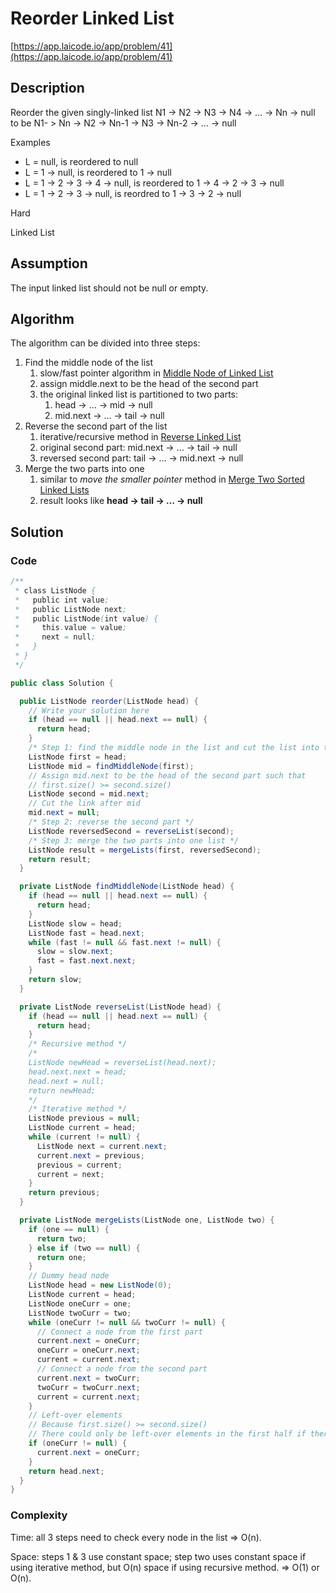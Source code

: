 <!----- Conversion time: 0.732 seconds.


Using this Markdown file:

1. Cut and paste this output into your source file.
2. See the notes and action items below regarding this conversion run.
3. Check the rendered output (headings, lists, code blocks, tables) for proper
   formatting and use a linkchecker before you publish this page.

Conversion notes:

* GD2md-html version 1.0β13
* Tue Jan 15 2019 19:58:27 GMT-0800 (PST)
* Source doc: https://docs.google.com/open?id=1Ys6WATXiRy9Ni2eTrTCCJ5m7UMIWvXkWzDyIaECQ91Q
----->

# Reorder Linked List

[https://app.laicode.io/app/problem/41](https://app.laicode.io/app/problem/41)

## Description

Reorder the given singly-linked list N1 -> N2 -> N3 -> N4 -> … -> Nn -> null to be N1- > Nn -> N2 -> Nn-1 -> N3 -> Nn-2 -> … -> null

Examples

- L = null, is reordered to null
- L = 1 -> null, is reordered to 1 -> null
- L = 1 -> 2 -> 3 -> 4 -> null, is reordered to 1 -> 4 -> 2 -> 3 -> null
- L = 1 -> 2 -> 3 -> null, is reordred to 1 -> 3 -> 2 -> null

Hard

Linked List

## Assumption

The input linked list should not be null or empty.

## Algorithm

The algorithm can be divided into three steps:

1.  Find the middle node of the list
    1.  slow/fast pointer algorithm in [Middle Node of Linked List](../../Easy/MiddleNodeOfLinkedList)
    1.  assign middle.next to be the head of the second part
    1.  the original linked list is partitioned to two parts:
        1.  head → … → mid → null
        1.  mid.next → … → tail → null
1.  Reverse the second part of the list
    1.  iterative/recursive method in [Reverse Linked List](../../Easy/ReverseLinkedList)
    1.  original second part: mid.next → … → tail → null
    1.  reversed second part: tail → … → mid.next → null
1.  Merge the two parts into one
    1.  similar to _move the smaller pointer_ method in [Merge Two Sorted Linked Lists](../../Easy/MergeTwoSortedLinkedLists)
    1.  result looks like **head → tail → … → null**

## Solution

### Code

```java
/**
 * class ListNode {
 *   public int value;
 *   public ListNode next;
 *   public ListNode(int value) {
 *     this.value = value;
 *     next = null;
 *   }
 * }
 */

public class Solution {

  public ListNode reorder(ListNode head) {
    // Write your solution here
    if (head == null || head.next == null) {
      return head;
    }
    /* Step 1: find the middle node in the list and cut the list into two parts */
    ListNode first = head;
    ListNode mid = findMiddleNode(first);
    // Assign mid.next to be the head of the second part such that
    // first.size() >= second.size()
    ListNode second = mid.next;
    // Cut the link after mid
    mid.next = null;
    /* Step 2: reverse the second part */
    ListNode reversedSecond = reverseList(second);
    /* Step 3: merge the two parts into one list */
    ListNode result = mergeLists(first, reversedSecond);
    return result;
  }

  private ListNode findMiddleNode(ListNode head) {
    if (head == null || head.next == null) {
      return head;
    }
    ListNode slow = head;
    ListNode fast = head.next;
    while (fast != null && fast.next != null) {
      slow = slow.next;
      fast = fast.next.next;
    }
    return slow;
  }

  private ListNode reverseList(ListNode head) {
    if (head == null || head.next == null) {
      return head;
    }
    /* Recursive method */
    /*
    ListNode newHead = reverseList(head.next);
    head.next.next = head;
    head.next = null;
    return newHead;
    */
    /* Iterative method */
    ListNode previous = null;
    ListNode current = head;
    while (current != null) {
      ListNode next = current.next;
      current.next = previous;
      previous = current;
      current = next;
    }
    return previous;
  }

  private ListNode mergeLists(ListNode one, ListNode two) {
    if (one == null) {
      return two;
    } else if (two == null) {
      return one;
    }
    // Dummy head node
    ListNode head = new ListNode(0);
    ListNode current = head;
    ListNode oneCurr = one;
    ListNode twoCurr = two;
    while (oneCurr != null && twoCurr != null) {
      // Connect a node from the first part
      current.next = oneCurr;
      oneCurr = oneCurr.next;
      current = current.next;
      // Connect a node from the second part
      current.next = twoCurr;
      twoCurr = twoCurr.next;
      current = current.next;
    }
    // Left-over elements
    // Because first.size() >= second.size()
    // There could only be left-over elements in the first half if there are any
    if (oneCurr != null) {
      current.next = oneCurr;
    }
    return head.next;
  }
}
```

### Complexity

Time: all 3 steps need to check every node in the list ⇒ O(n).

Space: steps 1 & 3 use constant space; step two uses constant space if using iterative method, but O(n) space if using recursive method. ⇒ O(1) or O(n).

<!-- GD2md-html version 1.0β13 -->
